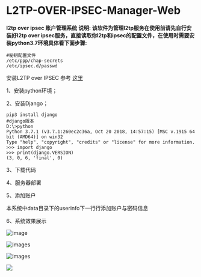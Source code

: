 # L2TP-OVER-IPSEC-Manager-Web
**l2tp over ipsec 账户管理系统**
**说明: 该软件为管理l2tp服务在使用前请先自行安装好l2tp over ipsec服务，直接读取你l2tp和ipsec的配置文件，在使用时需要安装python3.7环境具体看下面步骤:**

```
#秘钥配置文件
/etc/ppp/chap-secrets
/etc/ipsec.d/passwd
```

安装L2TP over IPSEC 参考 [这里](https://github.com/hwdsl2/setup-ipsec-vpn)

1、安装python环境；

2、安装Django；

```
pip3 install django
#django版本
D:\>python
Python 3.7.1 (v3.7.1:260ec2c36a, Oct 20 2018, 14:57:15) [MSC v.1915 64 bit (AMD64)] on win32
Type "help", "copyright", "credits" or "license" for more information.
>>> import django
>>> print(django.VERSION)
(3, 0, 6, 'final', 0)
```



3、下载代码



4、服务器部署



5、添加账户

本系统中data目录下的userinfo下一行行添加账户与密码信息

6、系统效果展示

![image](https://raw.githubusercontent.com/cuijianzhe/L2TP-OVER-IPSEC-Manager-Web/master/images/shouye.png)

![images](https://raw.githubusercontent.com/cuijianzhe/L2TP-OVER-IPSEC-Manager-Web/master/images/index.png)



![images](https://raw.githubusercontent.com/cuijianzhe/L2TP-OVER-IPSEC-Manager-Web/master/images/add.png)

![](https://raw.githubusercontent.com/cuijianzhe/L2TP-OVER-IPSEC-Manager-Web/master/images/change.png)